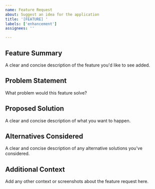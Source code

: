 ```yaml
---
name: Feature Request
about: Suggest an idea for the application
title: '[FEATURE] '
labels: ['enhancement']
assignees: ''

---
```


## Feature Summary
A clear and concise description of the feature you'd like to see added.

## Problem Statement
What problem would this feature solve?

## Proposed Solution
A clear and concise description of what you want to happen.

## Alternatives Considered
A clear and concise description of any alternative solutions you've considered.

## Additional Context
Add any other context or screenshots about the feature request here. 